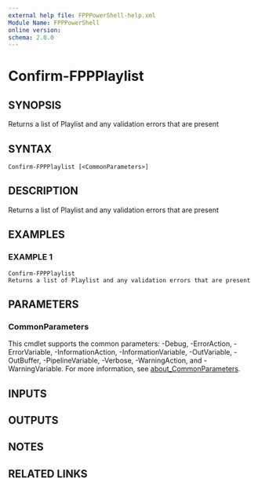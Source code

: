 ```yaml
---
external help file: FPPPowerShell-help.xml
Module Name: FPPPowerShell
online version:
schema: 2.0.0
---
```


# Confirm-FPPPlaylist

## SYNOPSIS
Returns a list of Playlist and any validation errors that are present

## SYNTAX

```
Confirm-FPPPlaylist [<CommonParameters>]
```

## DESCRIPTION
Returns a list of Playlist and any validation errors that are present

## EXAMPLES

### EXAMPLE 1
```
Confirm-FPPPlaylist
Returns a list of Playlist and any validation errors that are present
```

## PARAMETERS

### CommonParameters
This cmdlet supports the common parameters: -Debug, -ErrorAction, -ErrorVariable, -InformationAction, -InformationVariable, -OutVariable, -OutBuffer, -PipelineVariable, -Verbose, -WarningAction, and -WarningVariable. For more information, see [about_CommonParameters](http://go.microsoft.com/fwlink/?LinkID=113216).

## INPUTS

## OUTPUTS

## NOTES

## RELATED LINKS
